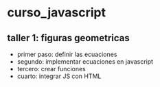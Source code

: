 # curso_javascript

## taller 1: figuras geometricas

- primer paso: definir las ecuaciones
- segundo: implementar ecuaciones en javascript
- tercero: crear funciones
- cuarto: integrar JS con HTML

